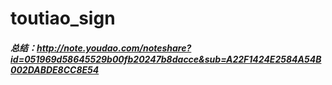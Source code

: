 # toutiao_sign
##### 总结：http://note.youdao.com/noteshare?id=051969d58645529b00fb20247b8dacce&sub=A22F1424E2584A54B002DABDE8CC8E54
